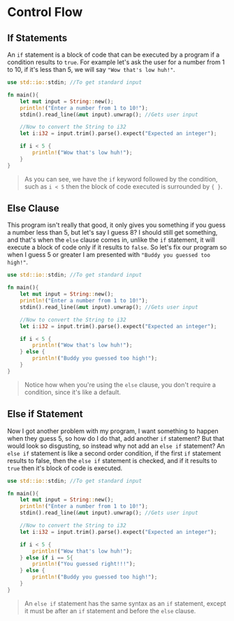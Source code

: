 # Control Flow


## If Statements
An `if` statement is a block of code that can be executed by a program if 
a condition results to `true`. For example let's ask the user for a number 
from 1 to 10, if it's less than 5, we will say `"Wow that's low huh!"`. 


```rust
use std::io::stdin; //To get standard input 

fn main(){
    let mut input = String::new();
    println!("Enter a number from 1 to 10!");
    stdin().read_line(&mut input).unwrap(); //Gets user input 

    //Now to convert the String to i32
    let i:i32 = input.trim().parse().expect("Expected an integer");

    if i < 5 {
        println!("Wow that's low huh!");
    }
}
```

> As you can see, we have the `if` keyword followed by the condition, such as `i < 5` 
> then the block of code executed is surrounded by `{ }`. 

## Else Clause 
This program isn't really that good, it only gives you something if you guess a number less than 5, but let's say I guess 8? I should still get something, and that's when the `else` clause comes in, unlike the `if` statement, it will execute a block of code 
only if it results to `false`. So let's fix our program so when I guess 5 or greater I am presented with `"Buddy you guessed too high!"`. 

```rust
use std::io::stdin; //To get standard input 

fn main(){
    let mut input = String::new();
    println!("Enter a number from 1 to 10!");
    stdin().read_line(&mut input).unwrap(); //Gets user input 

    //Now to convert the String to i32
    let i:i32 = input.trim().parse().expect("Expected an integer");

    if i < 5 {
        println!("Wow that's low huh!");
    } else {
        println!("Buddy you guessed too high!");
    }
}
```
> Notice how when you're using the `else` clause, you don't require a 
> condition, since it's like a default.

## Else if Statement
Now I got another problem with my program, I want something to happen when they guess 
5, so how do I do that, add another `if` statement? But that would look so disgusting, 
so instead why not add an `else if` statement? An `else if` statement is like a second order condition, if the first `if` statement results to false, then the `else if` statement is checked, and if it results to `true` then it's block of code is executed. 

```rust
use std::io::stdin; //To get standard input 

fn main(){
    let mut input = String::new();
    println!("Enter a number from 1 to 10!");
    stdin().read_line(&mut input).unwrap(); //Gets user input 

    //Now to convert the String to i32
    let i:i32 = input.trim().parse().expect("Expected an integer");

    if i < 5 {
        println!("Wow that's low huh!");
    } else if i == 5{
        println!("You guessed right!!!");
    } else {
        println!("Buddy you guessed too high!");
    }
}
```
> An `else if` statement has the same syntax as an `if` statement, except it must be 
> after an `if` statement and before the `else` clause. 

